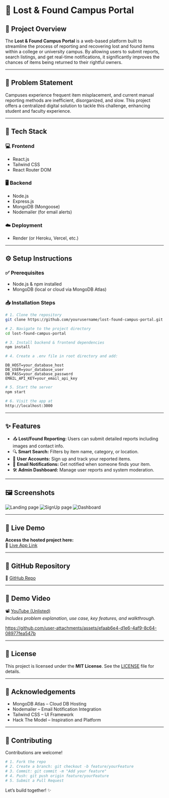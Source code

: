 # 🧭 Lost & Found Campus Portal

## 📌 Project Overview

The **Lost & Found Campus Portal** is a web-based platform built to streamline the process of reporting and recovering lost and found items within a college or university campus. By allowing users to submit reports, search listings, and get real-time notifications, it significantly improves the chances of items being returned to their rightful owners.

---

## 🧠 Problem Statement

Campuses experience frequent item misplacement, and current manual reporting methods are inefficient, disorganized, and slow. This project offers a centralized digital solution to tackle this challenge, enhancing student and faculty experience.

---

## 🧰 Tech Stack

### 💻 Frontend
- React.js
- Tailwind CSS
- React Router DOM

### 🖥️ Backend
- Node.js
- Express.js
- MongoDB (Mongoose)
- Nodemailer (for email alerts)

### ☁️ Deployment
- Render (or Heroku, Vercel, etc.)

---

## ⚙️ Setup Instructions

### ✅ Prerequisites
- Node.js & npm installed
- MongoDB (local or cloud via MongoDB Atlas)

### 📥 Installation Steps

```bash
# 1. Clone the repository
git clone https://github.com/yourusername/lost-found-campus-portal.git

# 2. Navigate to the project directory
cd lost-found-campus-portal

# 3. Install backend & frontend dependencies
npm install

# 4. Create a .env file in root directory and add:
```

```env
DB_HOST=your_database_host
DB_USER=your_database_user
DB_PASS=your_database_password
EMAIL_API_KEY=your_email_api_key
```

```bash
# 5. Start the server
npm start

# 6. Visit the app at
http://localhost:3000
```

---

## ✨ Features

- 📤 **Lost/Found Reporting:** Users can submit detailed reports including images and contact info.
- 🔍 **Smart Search:** Filters by item name, category, or location.
- 🧑 **User Accounts:** Sign up and track your reported items.
- 🔔 **Email Notifications:** Get notified when someone finds your item.
- 🛠️ **Admin Dashboard:** Manage user reports and system moderation.

---

## 🖼️ Screenshots
![Landing page](https://github.com/user-attachments/assets/49d88d3c-d25b-4f49-93f7-7e0b25b6dd28)
![SignUp page](https://github.com/user-attachments/assets/8711ef5b-12af-4bf5-bbbc-41eaaf4620dd)
![Dashboard](https://github.com/user-attachments/assets/b5764d77-ace4-4cb5-b012-7aeea2998e2e)


---

## 🚀 Live Demo

**Access the hosted project here:**  
🔗 [Live App Link](https://lost-found-sooty.vercel.app/)

---

## 📂 GitHub Repository

📁 [GitHub Repo](https://github.com/Chintu1308/lost-found-campus-portal)

---

## 🎥 Demo Video

📽️ [YouTube (Unlisted)](https://youtu.be/gVOdU6n6vWA)  
*Includes problem explanation, use case, key features, and walkthrough.*


https://github.com/user-attachments/assets/efaab6e4-d1e6-4af9-8c64-08977fea547b


---


## 🪪 License

This project is licensed under the **MIT License**. See the [LICENSE](LICENSE) file for details.

---

## 🤝 Acknowledgements

- MongoDB Atlas – Cloud DB Hosting  
- Nodemailer – Email Notification Integration  
- Tailwind CSS – UI Framework  
- Hack The Model – Inspiration and Platform

---

## 👥 Contributing

Contributions are welcome!

```bash
# 1. Fork the repo
# 2. Create a branch: git checkout -b feature/yourFeature
# 3. Commit: git commit -m "Add your feature"
# 4. Push: git push origin feature/yourFeature
# 5. Submit a Pull Request
```

Let’s build together! ✨
